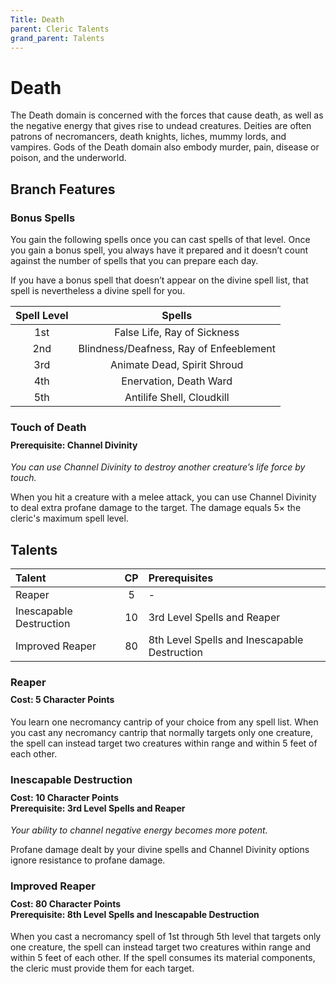 ```yaml
---
Title: Death
parent: Cleric Talents
grand_parent: Talents
---
```

 
# Death
The Death domain is concerned with the forces that cause death, as well as the negative energy that gives rise to undead creatures. Deities are often patrons of necromancers, death knights, liches, mummy lords, and vampires. Gods of the Death domain also embody murder, pain, disease or poison, and the underworld.

## Branch Features
 
### Bonus Spells
You gain the following spells once you can cast spells of that level. Once you gain a bonus spell, you always have it prepared and it doesn’t count against the number of spells that you can prepare each day.
 
If you have a bonus spell that doesn’t appear on the divine spell list, that spell is nevertheless a divine spell for you.
 
| Spell Level | Spells |
|:-----------:|:------:|
| 1st | False Life, Ray of Sickness |
| 2nd | Blindness/Deafness, Ray of Enfeeblement | 
| 3rd | Animate Dead, Spirit Shroud | 
| 4th | Enervation, Death Ward | 
| 5th | Antilife Shell, Cloudkill | 

### Touch of Death

<div style="margin-top:-10px;"></div>
 
#### **Prerequisite:** Channel Divinity
*You can use Channel Divinity to destroy another creature’s life force by touch.*

When you hit a creature with a melee attack, you can use Channel Divinity to deal extra profane damage to the target. The damage equals 5× the cleric's maximum spell level.

## Talents
 
| Talent | CP | Prerequisites |
|:-------|:--:|:--------------|
| Reaper                  | 5  | - |  
| Inescapable Destruction | 10 | 3rd Level Spells and Reaper  |  
| Improved Reaper         | 80 | 8th Level Spells and Inescapable Destruction |  

### Reaper
 
<div style="margin-top:-10px;"></div>
 
#### **Cost:** 5 Character Points
You learn one necromancy cantrip of your choice from any spell list. When you cast any necromancy cantrip that normally targets only one creature, the spell can instead target two creatures within range and within 5 feet of each other.

### Inescapable Destruction
 
<div style="margin-top:-10px;"></div>
 
#### **Cost:** 10 Character Points<br>**Prerequisite:** 3rd Level Spells and Reaper
*Your ability to channel negative energy becomes more potent.* 

Profane damage dealt by your divine spells and Channel Divinity options ignore resistance to profane damage.

### Improved Reaper
 
<div style="margin-top:-10px;"></div>
 
#### **Cost:** 80 Character Points<br>**Prerequisite:** 8th Level Spells and Inescapable Destruction
When you cast a necromancy spell of 1st through 5th level that targets only one creature, the spell can instead target two creatures within range and within 5 feet of each other. If the spell consumes its material components, the cleric must provide them for each target.
